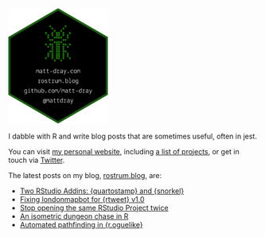 <img src="https://raw.githubusercontent.com/matt-dray/stickers/master/output/business_hex.png" width=200>

I dabble with R and write blog posts that are sometimes useful, often in jest.

You can visit [my personal website](https://www.matt-dray.com/), including [a list of projects](https://matt-dray.github.io/projects/), or get in touch via [Twitter](https://twitter.com/mattdray).

The latest posts on my blog, [rostrum.blog](https://www.rostrum.blog/), are:

<!-- BLOG-POST-LIST:START -->
- [Two RStudio Addins: {quartostamp} and {snorkel}](https://www.rostrum.blog/2022/08/11/quartostamp-snorkel/)
- [Fixing londonmapbot for {rtweet} v1.0](https://www.rostrum.blog/2022/07/22/mapbot-rtweet-v1/)
- [Stop opening the same RStudio Project twice](https://www.rostrum.blog/2022/07/08/rproj-dupes/)
- [An isometric dungeon chase in R](https://www.rostrum.blog/2022/06/28/isometric-dungeon/)
- [Automated pathfinding in {r.oguelike}](https://www.rostrum.blog/2022/06/10/basic-search/)
<!-- BLOG-POST-LIST:END -->
